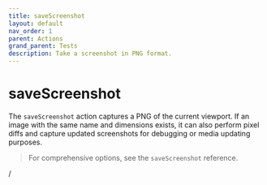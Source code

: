 ```yaml
---
title: saveScreenshot
layout: default
nav_order: 1
parent: Actions
grand_parent: Tests
description: Take a screenshot in PNG format.
---
```




# saveScreenshot

The `saveScreenshot` action captures a PNG of the current viewport. If an image with the same name and dimensions exists, it can also perform pixel diffs and capture updated screenshots for debugging or media updating purposes.

> For comprehensive options, see the `saveScreenshot` reference.

/
